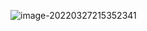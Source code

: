 ![image-20220327215352341](C:\Users\fy\AppData\Roaming\Typora\typora-user-images\image-20220327215352341.png)

